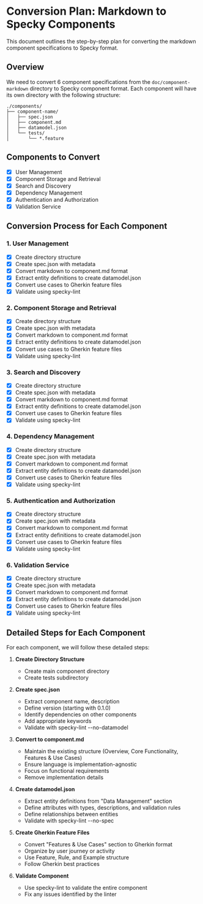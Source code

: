 # Conversion Plan: Markdown to Specky Components

This document outlines the step-by-step plan for converting the markdown component specifications to Specky format.

## Overview

We need to convert 6 component specifications from the `doc/component-markdown` directory to Specky component format. Each component will have its own directory with the following structure:

```
./components/
├── component-name/
│   ├── spec.json
│   ├── component.md
│   ├── datamodel.json
│   └── tests/
│       └── *.feature
```

## Components to Convert

- [x] User Management
- [x] Component Storage and Retrieval
- [x] Search and Discovery
- [x] Dependency Management
- [x] Authentication and Authorization
- [x] Validation Service

## Conversion Process for Each Component

### 1. User Management

- [x] Create directory structure
- [x] Create spec.json with metadata
- [x] Convert markdown to component.md format
- [x] Extract entity definitions to create datamodel.json
- [x] Convert use cases to Gherkin feature files
- [x] Validate using specky-lint

### 2. Component Storage and Retrieval

- [x] Create directory structure
- [x] Create spec.json with metadata
- [x] Convert markdown to component.md format
- [x] Extract entity definitions to create datamodel.json
- [x] Convert use cases to Gherkin feature files
- [x] Validate using specky-lint

### 3. Search and Discovery

- [x] Create directory structure
- [x] Create spec.json with metadata
- [x] Convert markdown to component.md format
- [x] Extract entity definitions to create datamodel.json
- [x] Convert use cases to Gherkin feature files
- [x] Validate using specky-lint

### 4. Dependency Management

- [x] Create directory structure
- [x] Create spec.json with metadata
- [x] Convert markdown to component.md format
- [x] Extract entity definitions to create datamodel.json
- [x] Convert use cases to Gherkin feature files
- [x] Validate using specky-lint

### 5. Authentication and Authorization

- [x] Create directory structure
- [x] Create spec.json with metadata
- [x] Convert markdown to component.md format
- [x] Extract entity definitions to create datamodel.json
- [x] Convert use cases to Gherkin feature files
- [x] Validate using specky-lint

### 6. Validation Service

- [x] Create directory structure
- [x] Create spec.json with metadata
- [x] Convert markdown to component.md format
- [x] Extract entity definitions to create datamodel.json
- [x] Convert use cases to Gherkin feature files
- [x] Validate using specky-lint

## Detailed Steps for Each Component

For each component, we will follow these detailed steps:

1. **Create Directory Structure**
   - Create main component directory
   - Create tests subdirectory

2. **Create spec.json**
   - Extract component name, description
   - Define version (starting with 0.1.0)
   - Identify dependencies on other components
   - Add appropriate keywords
   - Validate with specky-lint --no-datamodel

3. **Convert to component.md**
   - Maintain the existing structure (Overview, Core Functionality, Features & Use Cases)
   - Ensure language is implementation-agnostic
   - Focus on functional requirements
   - Remove implementation details

4. **Create datamodel.json**
   - Extract entity definitions from "Data Management" section
   - Define attributes with types, descriptions, and validation rules
   - Define relationships between entities
   - Validate with specky-lint --no-spec

5. **Create Gherkin Feature Files**
   - Convert "Features & Use Cases" section to Gherkin format
   - Organize by user journey or activity
   - Use Feature, Rule, and Example structure
   - Follow Gherkin best practices

6. **Validate Component**
   - Use specky-lint to validate the entire component
   - Fix any issues identified by the linter